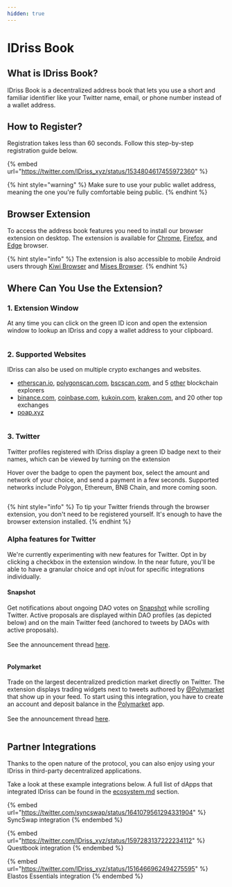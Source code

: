 ```yaml
---
hidden: true
---
```


# IDriss Book

## What is IDriss Book?

IDriss Book is a decentralized address book that lets you use a short and familiar identifier like your Twitter name, email, or phone number instead of a wallet address.

## How to Register?

Registration takes less than 60 seconds. Follow this step-by-step registration guide below.

{% embed url="https://twitter.com/IDriss_xyz/status/1534804617455972360" %}

{% hint style="warning" %}
Make sure to use your public wallet address, meaning the one you're fully comfortable being public.
{% endhint %}

## Browser Extension

To access the address book features you need to install our browser extension on desktop. The extension is available for [Chrome](https://chrome.google.com/webstore/detail/idriss/fghhpjoffbgecjikiipbkpdakfmkbmig), [Firefox](https://addons.mozilla.org/en-US/firefox/addon/idriss-crypto/?utm\_source=addons.mozilla.org\&utm\_medium=referral\&utm\_content=search), and [Edge](https://microsoftedge.microsoft.com/addons/detail/idriss/jgnmbeoapdbocaajhmfjhldhcpngfiol) browser.&#x20;

{% hint style="info" %}
The extension is also accessible to mobile Android users through [Kiwi Browser](https://kiwibrowser.com/) and [Mises Browser](https://www.mises.site/).&#x20;
{% endhint %}

## Where Can You Use the Extension?

### 1. Extension Window

At any time you can click on the green ID icon and open the extension window to lookup an IDriss and copy a wallet address to your clipboard.

<figure><img src="../.gitbook/assets/Extension_Window.png" alt=""><figcaption></figcaption></figure>

### 2. Supported Websites

IDriss can also be used on multiple crypto exchanges and websites.

* [etherscan.io](https://etherscan.io/), [polygonscan.com](https://polygonscan.com/), [bscscan.com](https://www.bscscan.com/), and 5 [other](https://twitter.com/IDriss\_xyz/status/1554089644123426818) blockchain explorers
* [binance.com](https://www.binance.com/en), [coinbase.com](https://www.coinbase.com/), [kukoin.com](https://www.kucoin.com/), [kraken.com](https://www.kraken.com/), and 20 other top exchanges
* [poap.xyz](https://poap.xyz/)

<figure><img src="../.gitbook/assets/blockchain-scans.gif" alt=""><figcaption></figcaption></figure>

### 3. Twitter

Twitter profiles registered with IDriss display a green ID badge next to their names, which can be viewed by turning on the extension <img src="../.gitbook/assets/icon128.png" alt="" data-size="line">&#x20;

Hover over the badge to open the payment box, select the amount and network of your choice, and send a payment in a few seconds. Supported networks include Polygon, Ethereum, BNB Chain, and more coming soon.

<div align="center">

<figure><img src="../.gitbook/assets/Tipping with IDriss on Twitter.gif" alt=""><figcaption></figcaption></figure>

</div>

{% hint style="info" %}
To tip your Twitter friends through the browser extension, you don't need to be registered yourself. It's enough to have the browser extension installed.
{% endhint %}

### Alpha features for Twitter

We're currently experimenting with new features for Twitter. Opt in by clicking a checkbox in the extension window. In the near future, you'll be able to have a granular choice and opt in/out for specific integrations individually.

#### Snapshot

Get notifications about ongoing DAO votes on [Snapshot](https://snapshot.org/) while scrolling Twitter. Active proposals are displayed within DAO profiles (as depicted below) and on the main Twitter feed (anchored to tweets by DAOs with active proposals).\
\
See the announcement thread [here](https://twitter.com/IDriss\_xyz/status/1761049574691819798).

<figure><img src="../.gitbook/assets/IDriss_Snapshot.PNG" alt=""><figcaption></figcaption></figure>

#### Polymarket

Trade on the largest decentralized prediction market directly on Twitter. The extension displays trading widgets next to tweets authored by [@Polymarket](https://twitter.com/Polymarket) that show up in your feed. To start using this integration, you have to create an account and deposit balance in the [Polymarket](https://polymarket.com/) app.\
\
See the announcement thread [here](https://twitter.com/IDriss\_xyz/status/1780582103396266085). &#x20;

<figure><img src="../.gitbook/assets/Polymarket_IDriss_3_with_amount_100.PNG" alt=""><figcaption></figcaption></figure>

## Partner Integrations

Thanks to the open nature of the protocol, you can also enjoy using your IDriss in third-party decentralized applications.&#x20;

Take a look at these example integrations below. A full list of dApps that integrated IDriss can be found in the [ecosystem.md](ecosystem.md "mention") section.

{% embed url="https://twitter.com/syncswap/status/1641079561294331904" %}
SyncSwap integration
{% endembed %}

{% embed url="https://twitter.com/IDriss_xyz/status/1597283137222234112" %}
Questbook integration
{% endembed %}

{% embed url="https://twitter.com/IDriss_xyz/status/1516466962494275595" %}
Elastos Essentials integration
{% endembed %}
